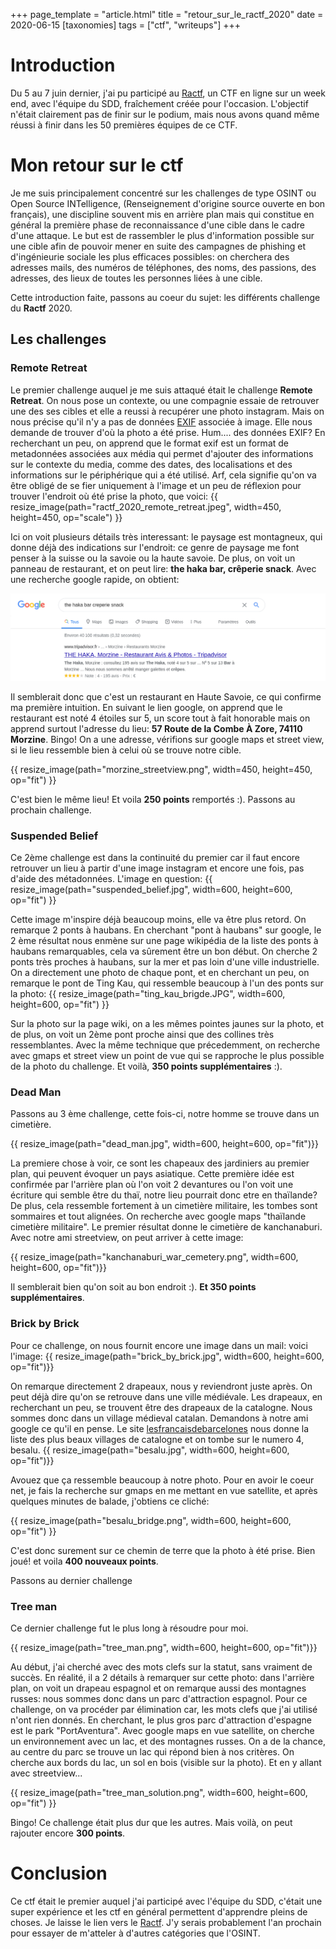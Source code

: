 +++
page_template = "article.html"
title = "retour_sur_le_ractf_2020"
date = 2020-06-15
[taxonomies]
tags = ["ctf", "writeups"]
+++

# Introduction
Du 5 au 7 juin dernier, j'ai pu participé au [Ractf](https://2020.ractf.co.uk), un CTF en ligne sur un week end, avec l'équipe du SDD, fraîchement créée pour l'occasion. L'objectif n'était clairement pas de finir sur le podium, mais nous avons quand même réussi à finir dans les 50 premières équipes de ce CTF.
<!-- more -->
# Mon retour sur le ctf
Je me suis principalement concentré sur les challenges de type OSINT ou Open Source INTelligence, (Renseignement d'origine source ouverte en bon français), une discipline souvent mis en arrière plan mais qui constitue en général la première phase de reconnaissance d'une cible dans le cadre d'une attaque. Le but est de rassembler le plus d'information possible sur une cible afin de pouvoir mener en suite des campagnes de phishing et d'ingénieurie sociale les plus efficaces possibles: on cherchera des adresses mails, des numéros de téléphones, des noms, des passions, des adresses, des lieux de toutes les personnes liées à une cible.

Cette introduction faite, passons au coeur du sujet: les différents challenge du **Ractf** 2020.
## Les challenges
### Remote Retreat
Le premier challenge auquel je me suis attaqué était le challenge **Remote Retreat**. On nous pose un contexte, ou une compagnie essaie de retrouver une des ses cibles et elle a reussi à recupérer une photo instagram. Mais on nous précise qu'il n'y a pas de données [EXIF](https://en.wikipedia.org/wiki/Exif) associée à image. Elle nous demande de trouver d'où la photo a été prise. Hum.... des données EXIF? En recherchant un peu, on apprend que le format exif est un format de metadonnées associées aux média qui permet d'ajouter des informations sur le contexte du media, comme des dates, des localisations et des informations sur le périphérique qui a été utilisé. Arf, cela signifie qu'on va être obligé de se fier uniquement à l'image et un peu de réflexion pour trouver l'endroit où été prise la photo, que voici: 
{{ resize_image(path="ractf_2020_remote_retreat.jpeg", width=450, height=450, op="scale") }}

Ici on voit plusieurs détails très interessant: le paysage est montagneux, qui donne déjà des indications sur l'endroit: ce genre de paysage me font penser à la suisse ou la savoie ou la haute savoie. De plus, on voit un panneau de restaurant, et on peut lire: **the haka bar, crêperie snack**. Avec une recherche google rapide, on obtient: 

![recherche haka bar](haka_bar_search.png)

Il semblerait donc que c'est un restaurant en Haute Savoie, ce qui confirme ma première intuition. En suivant le lien google, on apprend que le restaurant est noté 4 étoiles sur 5, un score tout à fait honorable mais on apprend surtout l'adresse du lieu: **57 Route de la Combe À Zore, 74110 Morzine**. Bingo! On a une adresse, vérifions sur google maps et street view, si le lieu ressemble bien à celui où se trouve notre cible. 

{{ resize_image(path="morzine_streetview.png", width=450, height=450, op="fit") }}

C'est bien le même lieu! Et voila **250 points** remportés :). Passons au prochain challenge.

### Suspended Belief
Ce 2ème challenge est dans la continuité du premier car il faut encore retrouver un lieu à partir d'une image instagram et encore une fois, pas d'aide des métadonnées. L'image en question: 
{{ resize_image(path="suspended_belief.jpg", width=600, height=600, op="fit") }}

Cette image m'inspire déjà beaucoup moins, elle va être plus retord. On remarque 2 ponts à haubans. En cherchant "pont à haubans" sur google, le 2 ème résultat nous enmène sur une page wikipédia de la liste des ponts à haubans remarquables, cela va sûrement être un bon début. On cherche 2 ponts très proches à haubans, sur la mer et pas loin d'une ville industrielle. On a directement une photo de chaque pont, et en cherchant un peu, on remarque le pont de Ting Kau, qui ressemble beaucoup à l'un des ponts sur la photo:  {{ resize_image(path="ting_kau_brigde.JPG", width=600, height=600, op="fit") }}

Sur la photo sur la page wiki, on a les mêmes pointes jaunes sur la photo, et de plus, on voit un 2ème pont proche ainsi que des collines très ressemblantes. Avec la même technique que précedemment, on recherche avec gmaps et street view un point de vue qui se rapproche le plus possible de la photo du challenge. Et voilà, **350 points supplémentaires** :).

### Dead Man
Passons au 3 ème challenge, cette fois-ci, notre homme se trouve dans un cimetière.

{{ resize_image(path="dead_man.jpg", width=600, height=600, op="fit")}}

La premiere chose à voir, ce sont les chapeaux des jardiniers au premier plan, qui peuvent évoquer un pays asiatique. Cette première idée est confirmée par l'arrière plan où l'on voit 2 devantures ou l'on voit une écriture qui semble être du thaï, notre lieu pourrait donc etre en thaïlande? De plus, cela ressemble fortement à un cimetière militaire, les tombes sont sommaires et tout alignées. On recherche avec google maps "thaïlande cimetière militaire". Le premier résultat donne le cimetière de kanchanaburi. Avec notre ami streetview, on peut arriver à cette image: 

{{ resize_image(path="kanchanaburi_war_cemetery.png", width=600, height=600, op="fit")}}

Il semblerait bien qu'on soit au bon endroit :). **Et 350 points supplémentaires**.

### Brick by Brick
Pour ce challenge, on nous fournit encore une image dans un mail: voici l'image:
{{ resize_image(path="brick_by_brick.jpg", width=600, height=600, op="fit")}}

On remarque directement 2 drapeaux, nous y reviendront juste après. On peut déjà dire qu'on se retrouve dans une ville médiévale. Les drapeaux, en recherchant un peu, se trouvent être des drapeaux de la catalogne. Nous sommes donc dans un village médieval catalan. Demandons à notre ami google ce qu'il en pense. Le site [lesfrancaisdebarcelones](http://www.lesfrancaisdebarcelone.com) nous donne la liste des plus beaux villages de catalogne et on tombe sur le numero 4, besalu.
{{ resize_image(path="besalu.jpg", width=600, height=600, op="fit")}}

Avouez que ça ressemble beaucoup à notre photo. Pour en avoir le coeur net, je fais la recherche sur gmaps en me mettant en vue satellite, et après quelques minutes de balade, j'obtiens ce cliché:

{{ resize_image(path="besalu_bridge.png", width=600, height=600, op="fit") }}

C'est donc surement sur ce chemin de terre que la photo à été prise. Bien joué! et voila **400 nouveaux points**.

Passons au dernier challenge

### Tree man
Ce dernier challenge fut le plus long à résoudre pour moi.

{{ resize_image(path="tree_man.png", width=600, height=600, op="fit")}}

Au début, j'ai cherché avec des mots clefs sur la statut, sans vraiment de succès. En réalité, il a 2 détails à remarquer sur cette photo: dans l'arrière plan, on voit un drapeau espagnol et on remarque aussi des montagnes russes: nous sommes donc dans un parc d'attraction espagnol. Pour ce challenge, on va procéder par élimination car, les mots clefs que j'ai utilisé n'ont rien donnés. En cherchant, le plus gros parc d'attraction d'espagne est le park "PortAventura". Avec google maps en vue satellite, on cherche un environnement avec un lac, et des montagnes russes. On a de la chance, au centre du parc se trouve un lac qui répond bien à nos critères. On cherche aux bords du lac, un sol en bois (visible sur la photo). Et en y allant avec streetview...

{{ resize_image(path="tree_man_solution.png", width=600, height=600, op="fit") }}

Bingo! Ce challenge était plus dur que les autres. Mais voilà, on peut rajouter encore **300 points**.

# Conclusion
Ce ctf était le premier auquel j'ai participé avec l'équipe du SDD, c'était une super expérience et les ctf en général permettent d'apprendre pleins de choses. Je laisse le lien vers le [Ractf](https://ractf.co.uk/). J'y serais probablement l'an prochain pour essayer de m'atteler à d'autres catégories que l'OSINT.
